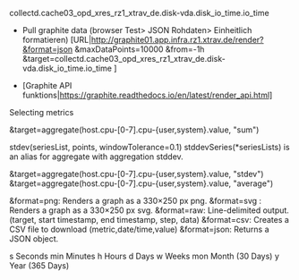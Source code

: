 collectd.cache03_opd_xres_rz1_xtrav_de.disk-vda.disk_io_time.io_time



* Pull graphite data (browser Test> JSON Rohdaten> Einheitlich formatieren) [URL|http://graphite01.app.infra.rz1.xtrav.de/render?&format=json
&maxDataPoints=10000
&from=-1h
&target=collectd.cache03_opd_xres_rz1_xtrav_de.disk-vda.disk_io_time.io_time
]


* [Graphite API funktions|https://graphite.readthedocs.io/en/latest/render_api.html]



Selecting metrics

&target=aggregate(host.cpu-[0-7].cpu-{user,system}.value, "sum")

stdev(seriesList, points, windowTolerance=0.1)
 stddevSeries(*seriesLists) is an alias for aggregate with aggregation stddev.



&target=aggregate(host.cpu-[0-7].cpu-{user,system}.value, "stdev")
&target=aggregate(host.cpu-[0-7].cpu-{user,system}.value, "average")



&format=png: Renders a graph as a 330×250 px png.
&format=svg : Renders a graph as a 330×250 px svg.
&format=raw: Line-delimited output. (target, start timestamp, end timestamp, step, data)
&format=csv: Creates a CSV file to download (metric,date/time,value)
&format=json: Returns a JSON object.

s   Seconds
min     Minutes
h   Hours
d   Days
w   Weeks
mon     Month (30 Days)
y   Year (365 Days)
